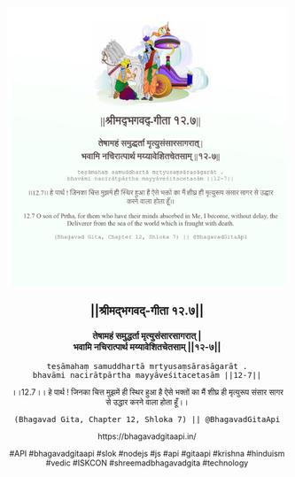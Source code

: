 <img src="../../asset/BG_12_7.png"/>
<center><h2>||श्रीमद्‍भगवद्‍-गीता १२.७||</h2>
<h3>तेषामहं समुद्धर्ता मृत्युसंसारसागरात् |<br/>भवामि नचिरात्पार्थ मय्यावेशितचेतसाम् ||१२-७||</h3>
<pre>teṣāmahaṃ samuddhartā mṛtyusaṃsārasāgarāt .<br/>bhavāmi nacirātpārtha mayyāveśitacetasām ||12-7||</pre>
<p>।।12.7।। हे पार्थ ! जिनका चित्त मुझमें ही स्थिर हुआ है ऐसे भक्तों का मैं शीघ्र ही मृत्युरूप संसार सागर से उद्धार करने वाला होता हूँ।।</p>
<pre>(Bhagavad Gita, Chapter 12, Shloka 7) || @BhagavadGitaApi</pre><p>https://bhagavadgitaapi.in/</p><p>#API #bhagavadgitaapi #slok #nodejs #js #api #gitaapi #krishna #hinduism #vedic #ISKCON #shreemadbhagavadgita #technology</p></center>